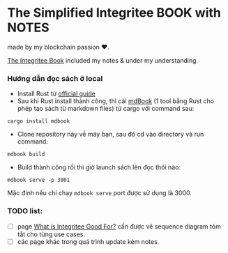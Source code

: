 # The Simplified Integritee BOOK with NOTES
made by my blockchain passion :hearts:.

[The Integritee Book](https://book.integritee.network) included my notes & under my understanding.


### Hướng dẫn đọc sách ở local
- Install Rust từ [official guide](https://www.rust-lang.org/tools/install)
- Sau khi Rust install thành công, thì cài [mdBook](https://github.com/rust-lang/mdBook) (1 tool bằng Rust cho phép tạo sách từ markdown files) từ cargo với command sau:
```
cargo install mdbook
```
- Clone repository này về máy bạn, sau đó cd vào directory và run command:
```
mdbook build
```
- Build thành công rồi thì giờ launch sách lên đọc thôi nào:
```
mdbook serve -p 3001
```
Mặc định nếu chỉ chạy `mdbook serve` port được sử dụng là 3000.

### TODO list:
- [ ] page [What is Integritee Good For?](./what_for.md) cần được vẽ sequence diagram tóm tắt cho từng use cases.
- [ ] các page khác trong quá trình update kèm notes.